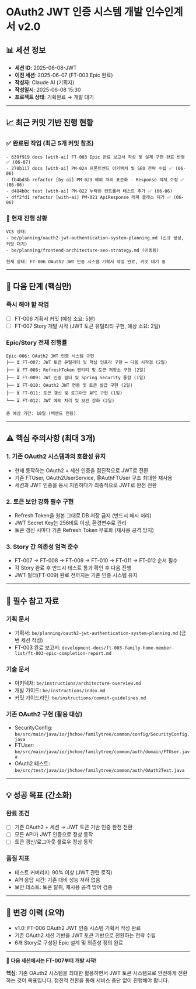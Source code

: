 # OAuth2 JWT 인증 시스템 개발 인수인계서 v2.0

## 📊 세션 정보
- **세션 ID**: 2025-06-08-JWT
- **이전 세션**: 2025-06-07 (FT-003 Epic 완료)
- **작성자**: Claude AI (기획자)
- **작성일시**: 2025-06-08 15:30
- **프로젝트 상태**: 기획완료 → 개발 대기

---

## 📈 최근 커밋 기반 진행 현황

### ✅ 완료된 작업 (최근 5개 커밋 참조)
```
- 639f919 docs [with-ai] FT-003 Epic 완료 보고서 작성 및 실제 구현 완료 반영 ✅ (06-07)
- 270b117 docs [with-ai] PM-024 프론트엔드 아키텍처 및 SEO 전략 수립 ✅ (06-06)  
- fb4bd3b refactor [by-ai] PM-023 예외 처리 표준화 - Response 객체 수정 ✅ (06-06)
- d484b0c test [with-ai] PM-022 누락된 컨트롤러 테스트 추가 ✅ (06-06)
- dff2fd1 refactor [with-ai] PM-021 ApiResponse 래퍼 클래스 제거 ✅ (06-06)
```

### 🔄 현재 진행 상황
```
VCS 상태:
- be/planning/oauth2-jwt-authentication-system-planning.md (신규 생성, 커밋 대기)
- be/planning/frontend-architecture-seo-strategy.md (이동됨)

현재 상태: FT-006 OAuth2 JWT 인증 시스템 기획서 작성 완료, 커밋 대기 중
```

---

## 🎯 다음 단계 (핵심만)

### 즉시 해야 할 작업
- [ ] FT-006 기획서 커밋 (예상 소요: 5분)
- [ ] FT-007 Story 개발 시작 (JWT 토큰 유틸리티 구현, 예상 소요: 2일)

### Epic/Story 전체 진행률
```
Epic-006: OAuth2 JWT 인증 시스템 구현
├── ⏳ FT-007: JWT 토큰 유틸리티 및 핵심 인프라 구현 ← 다음 시작점 (2일)
├── ⏳ FT-008: RefreshToken 엔티티 및 토큰 저장소 구현 (2일)
├── ⏳ FT-009: JWT 인증 필터 및 Spring Security 통합 (1일)
├── ⏳ FT-010: OAuth2 JWT 연동 및 토큰 발급 구현 (2일)
├── ⏳ FT-011: 토큰 갱신 및 로그아웃 API 구현 (1일)
└── ⏳ FT-012: JWT 예외 처리 및 보안 강화 (2일)

총 예상 기간: 10일 (백엔드 전용)
```

---

## ⚠️ 핵심 주의사항 (최대 3개)

### 1. 기존 OAuth2 시스템과의 호환성 유지
- 현재 동작하는 OAuth2 + 세션 인증을 점진적으로 JWT로 전환
- 기존 FTUser, OAuth2UserService, @AuthFTUser 구조 최대한 재사용
- 세션과 JWT 인증을 동시 지원하다가 최종적으로 JWT로 완전 전환

### 2. 토큰 보안 강화 필수 구현
- Refresh Token을 원본 그대로 DB 저장 금지 (반드시 해시 처리)
- JWT Secret Key는 256비트 이상, 환경변수로 관리
- 토큰 갱신 시마다 기존 Refresh Token 무효화 (재사용 공격 방지)

### 3. Story 간 의존성 엄격 준수
- FT-007 → FT-008 → FT-009 → FT-010 → FT-011 → FT-012 순서 필수
- 각 Story 완료 후 반드시 테스트 통과 확인 후 다음 진행
- JWT 필터(FT-009) 완료 전까지는 기존 인증 시스템 유지

---

## 🔗 필수 참고 자료

### 기획 문서
- 기획서: `be/planning/oauth2-jwt-authentication-system-planning.md` (금번 세션 작성)
- FT-003 완료 보고서: `development-docs/ft-003-family-home-member-list/ft-003-epic-completion-report.md`

### 기술 문서  
- 아키텍처: `be/instructions/architecture-overview.md`
- 개발 가이드: `be/instructions/index.md`
- 커밋 가이드라인: `be/instructions/commit-guidelines.md`

### 기존 OAuth2 구현 (활용 대상)
- SecurityConfig: `be/src/main/java/io/jhchoe/familytree/common/config/SecurityConfig.java`
- FTUser: `be/src/main/java/io/jhchoe/familytree/common/auth/domain/FTUser.java`
- OAuth2 테스트: `be/src/test/java/io/jhchoe/familytree/common/auth/OAuth2Test.java`

---

## 💡 성공 목표 (간소화)

### 완료 조건
- [ ] 기존 OAuth2 + 세션 → JWT 토큰 기반 인증 완전 전환
- [ ] 모든 API가 JWT 인증으로 정상 동작
- [ ] 토큰 갱신/로그아웃 플로우 정상 동작

### 품질 지표
- 테스트 커버리지: 90% 이상 (JWT 관련 로직)
- API 응답 시간: 기존 대비 성능 저하 없음
- 보안 테스트: 토큰 탈취, 재사용 공격 방어 검증

---

## 📝 변경 이력 (요약)
- v1.0: FT-006 OAuth2 JWT 인증 시스템 기획서 작성 완료
- 기존 OAuth2 세션 기반을 JWT 토큰 기반으로 전환하는 전략 수립
- 6개 Story로 구성된 Epic 설계 및 의존성 정의 완료

---

**🚀 다음 세션에서는 FT-007부터 개발 시작!**

**핵심**: 기존 OAuth2 시스템을 최대한 활용하면서 JWT 토큰 시스템으로 안전하게 전환하는 것이 목표입니다. 점진적 전환을 통해 서비스 중단 없이 진행해야 합니다.
